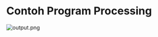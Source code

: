 # Contoh Program Processing

![output.png]( {https://github.com/adipramanadev/CONTOH_PROGRAM_PROCESSING/blob/main/DORAEMON/output.png} )
